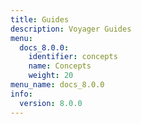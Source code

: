 ```yaml
---
title: Guides
description: Voyager Guides
menu:
  docs_8.0.0:
    identifier: concepts
    name: Concepts
    weight: 20
menu_name: docs_8.0.0
info:
  version: 8.0.0
---
```


